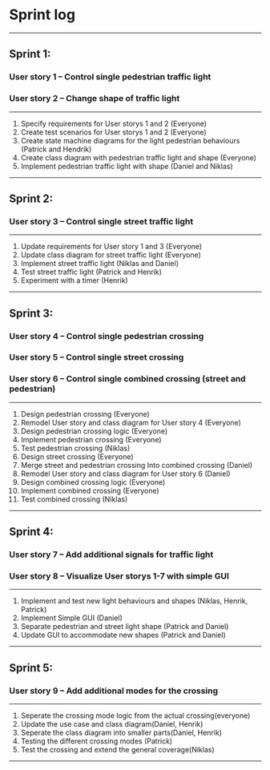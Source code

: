 # Sprint log

---

## Sprint 1:
### User story 1 – Control single pedestrian traffic light
### User story 2 – Change shape of traffic light
---
1.	Specify requirements for User storys 1 and 2 (Everyone)
2.	Create test scenarios for User storys 1 and 2 (Everyone)
3.	Create state machine diagrams for the light pedestrian behaviours (Patrick and Hendrik)
4.	Create class diagram with pedestrian traffic light and shape (Everyone)
5.	Implement pedestrian traffic light with shape (Daniel and Niklas)
---

## Sprint 2:
### User story 3 – Control single street traffic light 
---
1.	Update requirements for User story 1 and 3 (Everyone)
2.	Update class diagram for street traffic light (Everyone)
3.	Implement street traffic light (Niklas and Daniel)
4.	Test street traffic light (Patrick and Henrik)
5.	Experiment with a timer (Henrik)
---

## Sprint 3:
### User story 4 – Control single pedestrian crossing
### User story 5 – Control single street crossing 
### User story 6 – Control single combined crossing (street and pedestrian)
---
1.	Design pedestrian crossing (Everyone)
2.	Remodel User story and class diagram for User story 4 (Everyone)
3.	Design pedestrian crossing logic (Everyone)
4.	Implement pedestrian crossing (Everyone)
5.	Test pedestrian crossing (Niklas)
6.	Design street crossing (Everyone)
7.	Merge street and pedestrian crossing Into combined crossing (Daniel)
8.	Remodel User story and class diagram for User story 6 (Daniel)
9.	Design combined crossing logic (Everyone)
10.	Implement combined crossing (Everyone)
11.	Test combined crossing (Niklas)
---

## Sprint 4:
### User story 7 – Add additional signals for traffic light 
### User story 8 – Visualize User storys 1-7 with simple GUI
---
1.	Implement and test new light behaviours and shapes (Niklas, Henrik, Patrick)
2.	Implement Simple GUI (Daniel)
3.	Separate pedestrian and street light shape (Patrick and Daniel)
4.	Update GUI to accommodate new shapes (Patrick and Daniel)
---


## Sprint 5:
### User story 9 – Add additional modes for the crossing

---
1.	Seperate the crossing mode logic from the actual crossing(everyone)
2.	Update the use case and class diagram(Daniel, Henrik)
3.  Seperate the class diagram into smaller parts(Daniel, Henrik)
4.	Testing the different crossing modes (Patrick)
5.	Test the crossing and extend the general coverage(Niklas)
---

